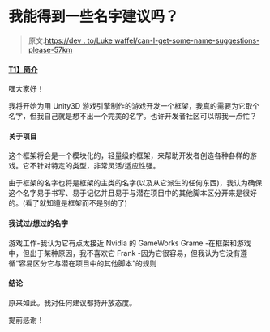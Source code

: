 # 我能得到一些名字建议吗？

> 原文:[https://dev . to/Luke waffel/can-I-get-some-name-suggestions-please-57km](https://dev.to/lukewaffel/can-i-get-some-name-suggestions-please--57km)

#### [T1】简介](#intro)

嘿大家好！

我将开始为用 Unity3D 游戏引擎制作的游戏开发一个框架，我真的需要为它取个名字，但我自己就是想不出一个完美的名字。也许开发者社区可以帮我一点忙？

#### 关于项目

这个框架将会是一个模块化的，轻量级的框架，来帮助开发者创造各种各样的游戏。它不针对特定的类型，非常灵活/适应性强。

由于框架的名字也将是框架的主类的名字(以及从它派生的任何东西)，我认为确保这个名字易于书写、易于记忆并且易于与潜在项目中的其他脚本区分开来是很好的。(看了就知道是框架而不是别的了)

#### 我试过/想过的名字

游戏工作-我认为它有点太接近 Nvidia 的 GameWorks
Grame -在框架和游戏中，但出于某种原因，我不喜欢它
Frank -因为它很容易，但我认为它没有遵循“容易区分它与潜在项目中的其他脚本”的规则

#### 结论

原来如此。我对任何建议都持开放态度。

提前感谢！